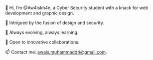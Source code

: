 👋 Hi, I’m @Aw4iskh4n, a Cyber Security student with a knack for web development and graphic design.

👀 Intrigued by the fusion of design and security.

🌱 Always evolving, always learning.

💞️ Open to innovative collaborations.

📫 Contact me: awais.muhammadd4@gmail.com.
